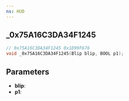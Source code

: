 ```yaml
---
ns: HUD
---
```

## _0x75A16C3DA34F1245

```c
// 0x75A16C3DA34F1245 0x1D99F676
void _0x75A16C3DA34F1245(Blip blip, BOOL p1);
```


## Parameters
* **blip**: 
* **p1**: 

